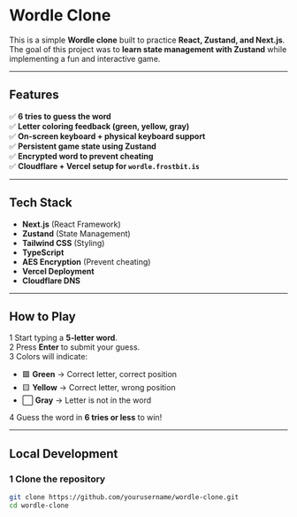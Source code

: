 # Wordle Clone

This is a simple **Wordle clone** built to practice **React, Zustand, and Next.js**. The goal of this project was to **learn state management with Zustand** while implementing a fun and interactive game.

---

## Features

✅ **6 tries to guess the word**  
✅ **Letter coloring feedback (green, yellow, gray)**  
✅ **On-screen keyboard + physical keyboard support**  
✅ **Persistent game state using Zustand**  
✅ **Encrypted word to prevent cheating**  
✅ **Cloudflare + Vercel setup for `wordle.frostbit.is`**

---

## Tech Stack

-   **Next.js** (React Framework)
-   **Zustand** (State Management)
-   **Tailwind CSS** (Styling)
-   **TypeScript**
-   **AES Encryption** (Prevent cheating)
-   **Vercel Deployment**
-   **Cloudflare DNS**

---

## How to Play

1️ Start typing a **5-letter word**.  
2️ Press **Enter** to submit your guess.  
3️ Colors will indicate:

-   🟩 **Green** → Correct letter, correct position
-   🟨 **Yellow** → Correct letter, wrong position
-   ⬜ **Gray** → Letter is not in the word

4️ Guess the word in **6 tries or less** to win!

---

## Local Development

### 1️ Clone the repository

```sh
git clone https://github.com/yourusername/wordle-clone.git
cd wordle-clone
```
